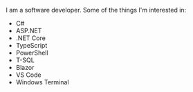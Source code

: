 I am a software developer. Some of the things I'm interested in:

* C#
* ASP.NET
* .NET Core
* TypeScript
* PowerShell
* T-SQL
* Blazor
* VS Code
* Windows Terminal

<!--
**christofjans/christofjans** is a ✨ _special_ ✨ repository because its `README.md` (this file) appears on your GitHub profile.

Here are some ideas to get you started:

- 🔭 I’m currently working on ...
- 🌱 I’m currently learning ...
- 👯 I’m looking to collaborate on ...
- 🤔 I’m looking for help with ...
- 💬 Ask me about ...
- 📫 How to reach me: ...
- 😄 Pronouns: ...
- ⚡ Fun fact: ...
-->
